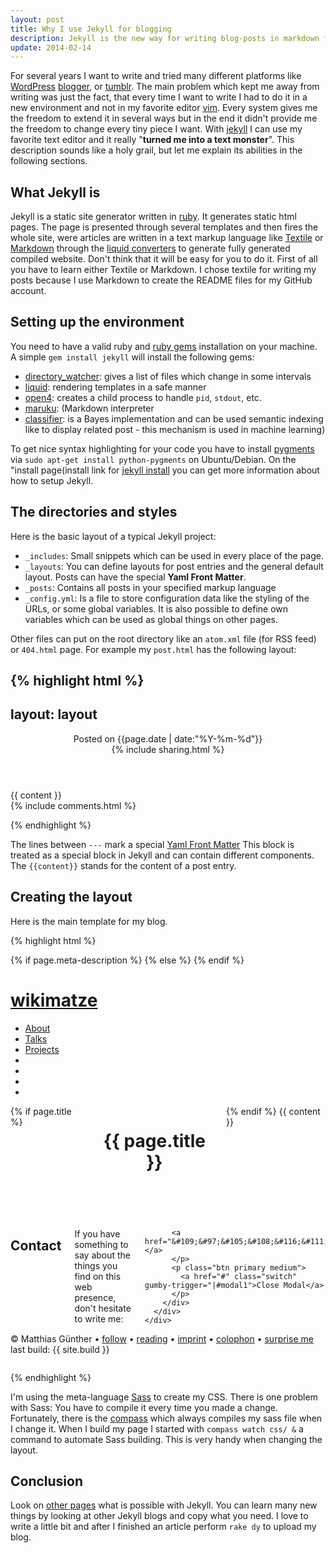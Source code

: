 ```yaml
---
layout: post
title: Why I use Jekyll for blogging
description: Jekyll is the new way for writing blog-posts in markdown for programmers
update: 2014-02-14
---
```


For several years I want to write and tried many different platforms like [WordPress](http://wordpress.org/)
[blogger](http://www.blogger.com), or [tumblr](http://www.tumblr.com/). The main problem which kept me away from writing
was just the fact, that every time I want to write I had to do it in a new environment and not in my favorite
editor [vim](http://www.vim.org/). Every system gives me the freedom to extend it in several ways but in the end it
didn't provide me the freedom to change every tiny piece I want.  With [jekyll](http://jekyllrb.com/) I can use my
favorite text editor and it really "**turned me into a text monster**". This description sounds like a holy grail, but
let me explain its abilities in the following sections.


## What Jekyll is

Jekyll is a static site generator written in [ruby](http://www.ruby-lang.org/en/). It generates static html pages. The
page is presented through several templates and then fires the whole site, were articles are written in a text markup
language like [Textile](http://redcloth.org/textile) or [Markdown](http://daringfireball.net/projects/markdown/) through
the [liquid converters](http://www.liquidmarkup.org/) to generate fully generated compiled website. Don't think that it
will be easy for you to do it. First of all you have to learn either Textile or Markdown. I chose textile for
writing my posts because I use Markdown to create the README files for my GitHub account.


## Setting up the environment

You need to have a valid ruby and [ruby gems](http://rubygems.org/) installation on your machine. A simple `gem install jekyll` will install the following gems:


- [directory\_watcher](https://github.com/TwP/directory_watcher): gives a list of files which change in some intervals
- [liquid](https://github.com/Shopify/liquid): rendering templates in a safe manner
- [open4](https://github.com/ahoward/open4): creates a child process to handle `pid`, `stdout`, etc.
- [maruku](): (Markdown interpreter
- [classifier](http://rubygems.org/gems/classifier): is a Bayes implementation and can be used semantic indexing like to
  display related post - this mechanism is used in machine learning)


To get nice syntax highlighting for your code you have to install [pygments](http://pygments.org/) via
`sudo apt-get install python-pygments` on Ubuntu/Debian. On the "install page(install link for
[jekyll install](https://github.com/mojombo/jekyll/wiki/install) you can get more information about how to setup Jekyll.


## The directories and styles

Here is the basic layout of a typical Jekyll project:


- `_includes`: Small snippets which can be used in every place of the page.
- `_layouts`: You can define layouts for post entries and the general default layout. Posts can have the special **Yaml
  Front Matter**.
- `_posts`: Contains all posts in your specified markup language
- `_config.yml`: Is a file to store configuration data like the styling of the URLs, or some global variables. It is
  also possible to define own variables which can be used as global things on other pages.


Other files can put on the root directory like an `atom.xml` file (for RSS feed) or `404.html` page. For example my
`post.html` has the following layout:


{% highlight html %}
---
layout: layout
---
<article>
  <header>
    <div class="author">
      Posted on <time datetime="{{page.date | date:"%Y-%m-%d"}}" pubdate>{{page.date | date:"%Y-%m-%d"}}</time>
    </div>
    {% include sharing.html %}
    <div class="clearfix"></div>
  </header>
  <div class="clearfix"></div>
  {{ content }}
  <br>
  <aside>
    {% include comments.html %}
  </aside>
</article>

{% endhighlight %}


The lines between `---` mark a special [Yaml Front Matter](http://jekyllrb.com/docs/frontmatter/)
This block is treated as a special block in Jekyll and can contain different components. The `{{content}}` stands for
the content of a post entry.


## Creating the layout

Here is the main template for my blog.


{% highlight html %}

<!doctype html>
<!-- paulirish.com/2008/conditional-stylesheets-vs-css-hacks-answer-neither/ -->
<!--[if lt IE 7]> <html class="no-js ie6 oldie" lang="en"> <![endif]-->
<!--[if IE 7]>    <html class="no-js ie7 oldie" lang="en"> <![endif]-->
<!--[if IE 8]>    <html class="no-js ie8 oldie" lang="en"> <![endif]-->
<!--[if IE 9]>    <html class="no-js ie9" lang="en"> <![endif]-->
<!-- Consider adding an manifest.appcache: h5bp.com/d/Offline -->
<!--[if gt IE 9]><!--> <html class="no-js" lang="en" itemscope itemtype="http://schema.org/Product"> <!--<![endif]-->
<head>
  <meta charset="utf-8">

  <title>{% if page.title %}{{ page.title}}{% else %}Matthias Günther{% endif %}</title>

  {% if page.meta-description %}<meta name="description" content="{{ page.meta-description }}"> {% else %}
  <meta name="description" content="Writings, and talks by Matthias Günther. Günther works at MyHammer, loves painting Warhammer figures, and enjoys making cakes.">
  {% endif %}

  <meta name="keywords" content="wikimatze padrinobook" />
  <meta name="author" content="humans.txt">

  <link rel="shortcut icon" href="favicon.png" type="image/x-icon" />

  <meta name="viewport" content="width=device-width, initial-scale=1.0, maximum-scale=1">

  <link rel="stylesheet" href="/css/gumby.css" media="screen, projection">

  <link rel="stylesheet" href="/css/style.css" media="screen, projection">
  <link rel="stylesheet" href="/css/pygments.css" media="screen, projection">

  <link href="http://feeds.feedburner.com/guenther" rel="alternate" type="application/rss+xml" title="RSS feed of Matthias Günther">

  <script src="/js/libs/modernizr-2.6.2.min.js"></script>
</head>

<body>
  <div class="navbar row" id="nav2">
    <a class="toggle" gumby-trigger="#nav2 > ul" href="#"><i class="icon-menu"></i></a>
    <h1 class="four columns logo">
      <span id="title">
        <a href="/index.html">wikimatze</a>
      </span>
    </h1>
    <ul class="eight columns">
      <li><a href="/about.html">About</a></li>
      <li><a href="/talks.html">Talks</a></li>
      <li><a href="/projects.html">Projects</a></li>
      <li><a href="http://feeds.feedburner.com/guenther" target="_blank"><i class="icon-rss"></i></a></li>
      <li><a href="https://twitter.com/wikimatze" target="_blank"><i class="icon-twitter"></i></a></li>
      <li><a href="https://github.com/matthias-guenther" target="_blank"><i class="icon-github"></i></a></li>
      <li><a class="switch" gumby-trigger="#modal1" href="#"><i class="icon-mail"></i></a></li>
    </ul>
  </div>

  <div class="row">
    <div class="push_one ten columns">
    {% if page.title %}
    <header><h1 class="lead">{{ page.title }}</h1></header>
    {% endif %}
    {{ content }}
    </div>
  </div>

  <div class="modal" id="modal1">
    <div class="content">
      <a class="close switch" gumby-trigger="|#modal1"><i class="icon-cancel" /></i></a>
      <div class="row">
        <div class="ten columns centered">
          <h2>Contact</h2>
          <p>If you have something to say about the things you find on
          this web presence, don't hesitate to write me:

          <a href="&#109;&#97;&#105;&#108;&#116;&#111;&#58;&#109;&#97;&#116;&#116;&#104;&#105;&#97;&#115;&#64;&#119;&#105;&#107;&#105;&#109;&#97;&#116;&#122;&#101;&#46;&#100;&#101;">&#109;&#97;&#116;&#116;&#104;&#105;&#97;&#115;&#64;&#119;&#105;&#107;&#105;&#109;&#97;&#116;&#122;&#101;&#46;&#100;&#101;</a>
          </p>
          <p class="btn primary medium">
            <a href="#" class="switch" gumby-trigger="|#modal1">Close Modal</a>
          </p>
        </div>
      </div>
    </div>
  </div>

  <footer class="row">
    <nav>
      &copy; Matthias Günther
      &bull;
      <a href="/follow.html">follow</a>
      &bull;
      <a href="/reading.html">reading</a>
      &bull;
      <a rel="nofollow" href="/imprint.html">imprint</a>
      &bull;
      <a rel="nofollow" href="/colophon.html">colophon</a>
      &bull;
      <a rel="nofollow" href="/donate.html">surprise me</a>
      <span class="lastupdate">last build: {{ site.build }}</span>
    </nav>
  </footer>

  <!-- Grab Google CDN's jQuery, fall back to local if offline -->
  <!-- 2.0 for modern browsers, 1.10 for .oldie -->
  <script>
  var oldieCheck = Boolean(document.getElementsByTagName('html')[0].className.match(/\soldie\s/g));
  if(!oldieCheck) {
    document.write('<script src="//ajax.googleapis.com/ajax/libs/jquery/2.0.2/jquery.min.js"><\/script>');
  } else {
    document.write('<script src="//ajax.googleapis.com/ajax/libs/jquery/1.10.1/jquery.min.js"><\/script>');
  }
  </script>
  <script>
  if(!window.jQuery) {
    if(!oldieCheck) {
      document.write('<script src="js/libs/jquery-2.0.2.min.js"><\/script>');
    } else {
      document.write('<script src="js/libs/jquery-1.10.1.min.js"><\/script>');
    }
  }
  </script>

  <!--
  Include gumby.js followed by UI modules followed by gumby.init.js
  Or concatenate and minify into a single file -->
  <script gumby-touch="/js/libs" src="js/libs/gumby.js"></script>
  <script src="/js/libs/ui/gumby.retina.js"></script>
  <script src="/js/libs/ui/gumby.fixed.js"></script>
  <script src="/js/libs/ui/gumby.skiplink.js"></script>
  <script src="/js/libs/ui/gumby.toggleswitch.js"></script>
  <script src="/js/libs/ui/gumby.checkbox.js"></script>
  <script src="/js/libs/ui/gumby.radiobtn.js"></script>
  <script src="/js/libs/ui/gumby.tabs.js"></script>
  <script src="/js/libs/ui/gumby.navbar.js"></script>
  <script src="/js/libs/ui/jquery.validation.js"></script>
  <script src="/js/libs/gumby.init.js"></script>

  <!-- Add fancyBox -->
  <link rel="stylesheet" href="/js/fancybox/source/jquery.fancybox.css?v=2.1.4" type="text/css" media="screen" />
  <script type="text/javascript" src="/js/fancybox/source/jquery.fancybox.pack.js?v=2.1.4"></script>

  <!-- Optionally add helpers - button, thumbnail and/or media -->
  <link rel="stylesheet" href="/js/fancybox/source/helpers/jquery.fancybox-buttons.css?v=1.0.5" type="text/css" media="screen" />
  <script type="text/javascript" src="/js/fancybox/source/helpers/jquery.fancybox-buttons.js?v=1.0.5"></script>
  <script type="text/javascript" src="/js/fancybox/source/helpers/jquery.fancybox-media.js?v=1.0.5"></script>

  <link rel="stylesheet" href="/js/fancybox/source/helpers/jquery.fancybox-thumbs.css?v=1.0.7" type="text/css" media="screen" />
  <script type="text/javascript" src="/js/fancybox/source/helpers/jquery.fancybox-thumbs.js?v=1.0.7"></script>
  <script type="text/javascript">
    $(document).ready(function() {
        $(".fancybox").fancybox(
          {
          wrapCSS    : 'fancybox-custom',
          closeClick : true,

          helpers : {
            title : {
              type : 'inside'
            },
            overlay : {
              css : {
                'background-color' : '#eee'
              }
            }
          }
        });
     });
   </script>

  <!-- Piwik -->
  <script type="text/javascript">
    var _paq = _paq || [];
    _paq.push(['trackPageView']);
    _paq.push(['enableLinkTracking']);
    (function() {
      var u=(("https:" == document.location.protocol) ? "https" : "http") + "://wikimatze.de/piwik//";
      _paq.push(['setTrackerUrl', u+'piwik.php']);
      _paq.push(['setSiteId', 1]);
      var d=document, g=d.createElement('script'), s=d.getElementsByTagName('script')[0]; g.type='text/javascript';
      g.defer=true; g.async=true; g.src=u+'piwik.js'; s.parentNode.insertBefore(g,s);
    })();

  </script>
  <noscript><p><img src="http://wikimatze.de/piwik/piwik.php?idsite=1" style="border:0" alt="" /></p></noscript>
  <!-- End Piwik Code -->
  </body>
</html>

{% endhighlight %}


I'm using the meta-language [Sass](http://sass-lang.com/) to create my CSS. There is one problem with Sass: You have to
compile it every time you made a change. Fortunately, there is the [compass](http://compass-style.org/) which always
compiles my sass file when I change it. When I build my page I started with `compass watch css/ &` a command to automate
Sass building. This is very handy when changing the layout.


## Conclusion

Look on [other pages](https://github.com/mojombo/jekyll/wiki/Sites) what is possible with Jekyll. You can learn
many new things by looking at other Jekyll blogs and copy what you need. I love to write a little bit and after I
finished an article perform `rake dy` to upload my blog.

